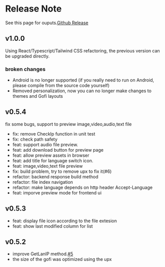 # Release Note

See this page for ouputs.[Github Release](https://github.com/Sloaix/Gofi/releases)

## v1.0.0

Using React/Typescript/Tailwind CSS refactoring, the previous version can be upgraded directly.

### broken changes

- Android is no longer supported (if you really need to run on Android, please compile from the source code yourself)
- Removed personalization, now you can no longer make changes to themes and Gofi layouts

## v0.5.4

fix some bugs, support to preview image,video,audio,text file

- fix: remove CheckIp function in unit test
- fix: check path safety
- feat: support audio file preview.
- feat: add download button for preview page
- feat: allow preview assets in browser
- feat: add title for language switch icon.
- feat: image,video,text file preview
- fix: build problem, try to remove upx to fix it(#6)
- refactor: backend response build method
- refactor: file index navigation
- refactor: make language depends on http header Accept-Language
- feat: imporve preview mode for frontend ui

## v0.5.3

- feat: display file icon according to the file extesion
- feat: show last modified column for list

## v0.5.2

- improve GetLanIP method.[#5](https://github.com/Sloaix/Gofi/issues/5)
- the size of the gofi was optimized using the upx

